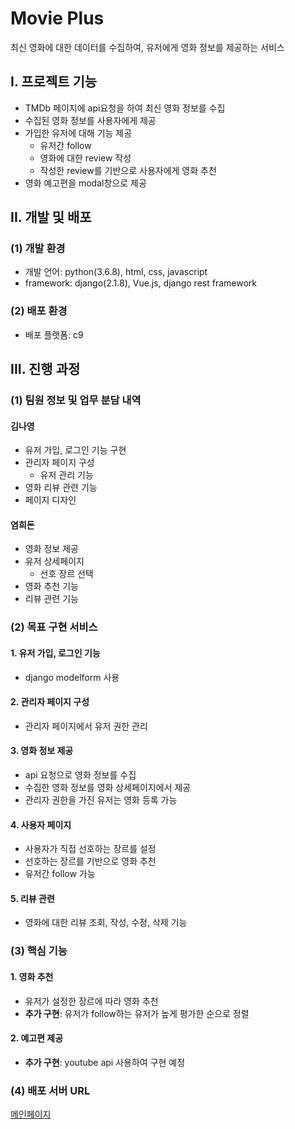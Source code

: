 # Movie Plus

최신 영화에 대한 데이터를 수집하여, 유저에게 영화 정보를 제공하는 서비스



## I. 프로젝트 기능

- TMDb 페이지에 api요청을 하여 최신 영화 정보를 수집
- 수집된 영화 정보를 사용자에게 제공
- 가입한 유저에 대해 기능 제공
  - 유저간 follow
  - 영화에 대한 review 작성
  - 작성한 review를 기반으로 사용자에게 영화 추천
- 영화 예고편을 modal창으로 제공





## II. 개발 및 배포

### (1) 개발 환경

- 개발 언어: python(3.6.8), html, css, javascript
- framework: django(2.1.8), Vue.js, django rest framework



### (2) 배포 환경

- 배포 플랫폼: c9





## III. 진행 과정

### (1) 팀원 정보 및 업무 분담 내역

#### 김나영

- 유저 가입, 로그인 기능 구현
- 관리자 페이지 구성
  - 유저 관리 기능
- 영화 리뷰 관련 기능
- 페이지 디자인



#### 염희돈

- 영화 정보 제공
- 유저 상세페이지
  - 선호 장르 선택
- 영화 추천 기능
- 리뷰 관련 기능





### (2) 목표 구현 서비스

#### 1. 유저 가입, 로그인 기능

- django modelform 사용



#### 2. 관리자 페이지 구성

- 관리자 페이지에서 유저 권한 관리



#### 3. 영화 정보 제공

- api 요청으로 영화 정보를 수집
- 수집한 영화 정보를 영화 상세페이지에서 제공
- 관리자 권한을 가진 유저는 영화 등록 가능



#### 4. 사용자 페이지

- 사용자가 직접 선호하는 장르를 설정
- 선호하는 장르를 기반으로 영화 추천
- 유저간 follow 가능



#### 5. 리뷰 관련

- 영화에 대한 리뷰 조회, 작성, 수정, 삭제 기능





### (3) 핵심 기능

#### 1. 영화 추천

- 유저가 설정한 장르에 따라 영화 추천
- **추가 구현**: 유저가 follow하는 유저가 높게 평가한 순으로 정렬



#### 2. 예고편 제공

- **추가 구현**: youtube api 사용하여 구현 예정





### (4) 배포 서버 URL

[메인페이지](<https://movie-recommendator-don2101.c9users.io/>)




